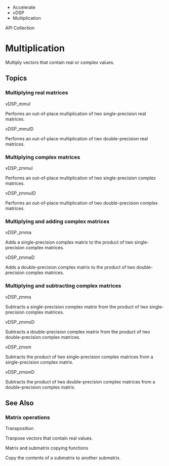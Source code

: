 

- Accelerate
- vDSP
-  Multiplication 

API Collection

# Multiplication

Multiply vectors that contain real or complex values.

## Topics

### Multiplying real matrices

vDSP_mmul

Performs an out-of-place multiplication of two single-precision real matrices.

vDSP_mmulD

Performs an out-of-place multiplication of two double-precision real matrices.

### Multiplying complex matrices

vDSP_zmmul

Performs an out-of-place multiplication of two single-precision complex matrices.

vDSP_zmmulD

Performs an out-of-place multiplication of two double-precision complex matrices.

### Multiplying and adding complex matrices

vDSP_zmma

Adds a single-precision complex matrix to the product of two single-precision complex matrices.

vDSP_zmmaD

Adds a double-precision complex matrix to the product of two double-precision complex matrices.

### Multiplying and subtracting complex matrices

vDSP_zmms

Subtracts a single-precision complex matrix from the product of two single-precision complex matrices.

vDSP_zmmsD

Subtracts a double-precision complex matrix from the product of two double-precision complex matrices.

vDSP_zmsm

Subtracts the product of two single-precision complex matrices from a single-precision complex matrix.

vDSP_zmsmD

Subtracts the product of two double-precision complex matrices from a double-precision complex matrix.

## See Also

### Matrix operations

Transposition

Tranpose vectors that contain real values.

Matrix and submatrix copying functions

Copy the contents of a submatrix to another submatrix.

